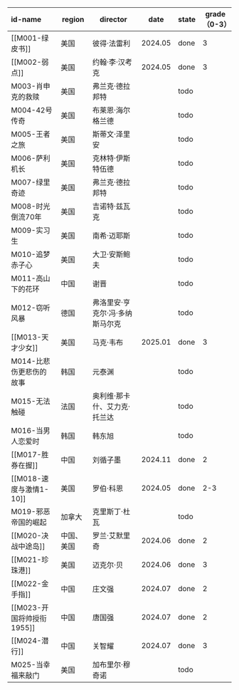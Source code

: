 
| id-name             | region | director          | date    | state | grade（0-3） |
| :------------------ | ------ | ----------------- | ------- | ----- | ---------- |
| [[M001-绿皮书]]        | 美国     | 彼得·法雷利            | 2024.05 | done  | 3          |
| [[M002-弱点]]         | 美国     | 约翰·李·汉考克          | 2024.05 | done  | 3          |
| M003-肖申克的救赎         | 美国     | 弗兰克·德拉邦特          |         | todo  |            |
| M004-42号传奇          | 美国     | 布莱恩·海尔格兰德         |         | todo  |            |
| M005-王者之旅           | 美国     | 斯蒂文·泽里安           |         | todo  |            |
| M006-萨利机长           | 美国     | 克林特·伊斯特伍德         |         | todo  |            |
| M007-绿里奇迹           | 美国     | 弗兰克·德拉邦特          |         | todo  |            |
| M008-时光倒流70年        | 美国     | 吉诺特·兹瓦克           |         | todo  |            |
| M009-实习生            | 美国     | 南希·迈耶斯            |         | todo  |            |
| M010-追梦赤子心          | 美国     | 大卫·安斯鲍夫           |         | todo  |            |
| M011-高山下的花环         | 中国     | 谢晋                |         | todo  |            |
| M012-窃听风暴           | 德国     | 弗洛里安·亨克尔·冯·多纳斯马尔克 |         | todo  |            |
| [[M013-天才少女]]       | 美国     | 马克·韦布             | 2025.01 | done  | 3          |
| M014-比悲伤更悲伤的故事      | 韩国     | 元泰渊               |         | todo  |            |
| M015-无法触碰           | 法国     | 奥利维·那卡什、艾力克·托兰达   |         | todo  |            |
| M016-当男人恋爱时         | 韩国     | 韩东旭               |         | todo  |            |
| [[M017-胜券在握]]       | 中国     | 刘循子墨              | 2024.11 | done  | 2          |
| [[M018-速度与激情1-10]]  | 美国     | 罗伯·科恩             | 2024.05 | done  | 2-3        |
| M019-邪恶帝国的崛起        | 加拿大    | 克里斯丁·杜瓦           |         | todo  |            |
| [[M020-决战中途岛]]      | 中国、美国  | 罗兰·艾默里奇           | 2024.06 | done  | 2          |
| [[M021-珍珠港]]        | 美国     | 迈克尔·贝             | 2024.06 | done  | 3          |
| [[M022-金手指]]        | 中国     | 庄文强               | 2024.07 | done  | 2          |
| [[M023-开国将帅授衔1955]] | 中国     | 唐国强               | 2024.07 | done  | 2          |
| [[M024-潜行]]         | 中国     | 关智耀               | 2024.07 | done  | 3          |
| M025-当幸福来敲门         | 美国     | 加布里尔·穆奇诺          |         | todo  |            |
